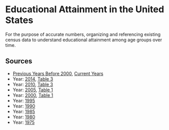 # Educational Attainment in the United States

For the purpose of accurate numbers, organizing and referencing
existing census data to understand educational attainment among
age groups over time.

## Sources

- [Previous Years Before 2000][14], [Current Years][15]
- Year: [2014][1], [Table 3][10]
- Year: [2010][2], [Table 3][11]
- Year: [2005][3], [Table 1][12]
- Year: [2000][4], [Table 1][13]
- Year: [1995][5]
- Year: [1990][6]
- Year: [1985][7]
- Year: [1980][8]
- Year: [1975][9]

[1]: http://www.census.gov/hhes/socdemo/education/data/cps/2014/tables.html
[2]: http://www.census.gov/hhes/socdemo/education/data/cps/2010/tables.html
[3]: http://www.census.gov/hhes/socdemo/education/data/cps/2005/tables.html
[4]: http://www.census.gov/hhes/socdemo/education/data/cps/2000/tables.html
[5]: http://www.census.gov/prod/2/pop/p20/p20489ta.pdf
[6]: http://www.census.gov/hhes/socdemo/education/data/cps/1991/tables.html
[7]: http://www.census.gov/hhes/socdemo/education/data/cps/1985/tables.html
[8]: http://www.census.gov/hhes/socdemo/education/data/cps/1981/tables.html
[9]: http://www.census.gov/hhes/socdemo/education/data/cps/1975/tables.html
[10]: http://www.census.gov/hhes/socdemo/education/data/cps/2014/Table%203.csv
[11]: http://www.census.gov/hhes/socdemo/education/data/cps/2010/Table3.csv
[12]: http://www.census.gov/hhes/socdemo/education/data/cps/2005/tab01-01.csv
[13]: http://www.census.gov/hhes/socdemo/education/data/cps/2000/tab01.txt
[14]: http://www.census.gov/hhes/socdemo/education/data/cps/previous.html
[15]: http://www.census.gov/hhes/socdemo/education/data/cps/index.html
